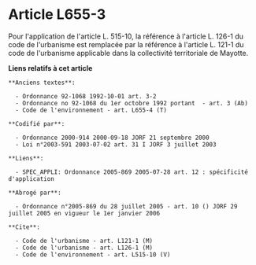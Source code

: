 # Article L655-3

Pour l'application de l'article L. 515-10, la référence à l'article L. 126-1 du code de l'urbanisme est remplacée par la
référence à l'article L. 121-1 du code de l'urbanisme applicable dans la collectivité territoriale de Mayotte.

**Liens relatifs à cet article**

	**Anciens textes**:

	  - Ordonnance 92-1068 1992-10-01 art. 3-2
	  - Ordonnance no 92-1068 du 1er octobre 1992 portant  - art. 3 (Ab)
	  - Code de l'environnement - art. L655-4 (T)

	**Codifié par**:

	  - Ordonnance 2000-914 2000-09-18 JORF 21 septembre 2000
	  - Loi n°2003-591 2003-07-02 art. 31 I JORF 3 juillet 2003

	**Liens**:

	  - SPEC_APPLI: Ordonnance 2005-869 2005-07-28 art. 12 : spécificité d'application

	**Abrogé par**:

	  - Ordonnance n°2005-869 du 28 juillet 2005 - art. 10 () JORF 29 juillet 2005 en vigueur le 1er janvier 2006

	**Cite**:

	  - Code de l'urbanisme - art. L121-1 (M)
	  - Code de l'urbanisme - art. L126-1 (M)
	  - Code de l'environnement - art. L515-10 (V)

